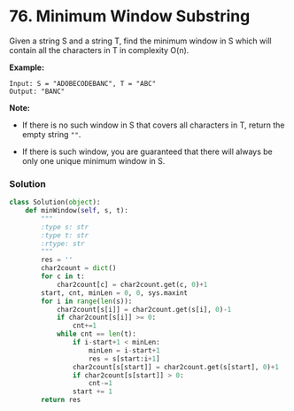 # 76. Minimum Window Substring

Given a string S and a string T, find the minimum window in S which will contain all the characters in T in complexity O(n).

**Example:**

```
Input: S = "ADOBECODEBANC", T = "ABC"
Output: "BANC"
```

**Note:**

- If there is no such window in S that covers all characters in T, return the empty string `""`.

- If there is such window, you are guaranteed that there will always be only one unique minimum window in S.


### Solution

```python
class Solution(object):
    def minWindow(self, s, t):
        """
        :type s: str
        :type t: str
        :rtype: str
        """
        res = ''
        char2count = dict()
        for c in t:
            char2count[c] = char2count.get(c, 0)+1
        start, cnt, minLen = 0, 0, sys.maxint
        for i in range(len(s)):
            char2count[s[i]] = char2count.get(s[i], 0)-1
            if char2count[s[i]] >= 0:
                cnt+=1
            while cnt == len(t):
                if i-start+1 < minLen:
                    minLen = i-start+1
                    res = s[start:i+1]
                char2count[s[start]] = char2count.get(s[start], 0)+1
                if char2count[s[start]] > 0:
                    cnt-=1
                start += 1
        return res
```

